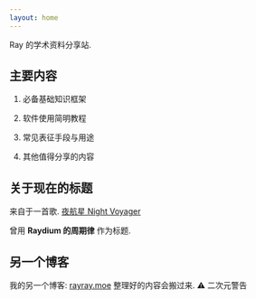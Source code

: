 ```yaml
---
layout: home
---
```


Ray 的学术资料分享站.

## 主要内容

1. 必备基础知识框架

2. 软件使用简明教程

3. 常见表征手段与用途

4. 其他值得分享的内容

## 关于现在的标题

来自于一首歌. [夜航星 Night Voyager](https://www.bilibili.com/bangumi/play/ep311070)

曾用 **Raydium 的周期律** 作为标题.

## 另一个博客

我的另一个博客: [rayray.moe](https://rayray.moe) 整理好的内容会搬过来. ⚠️ 二次元警告


